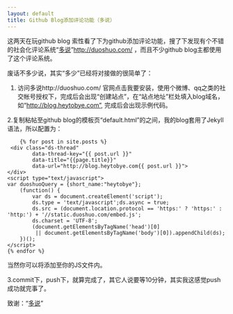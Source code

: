 ```yaml
---
layout: default
title: Github Blog添加评论功能（多说）
---
```

这两天在玩github blog 索性看了下为github添加评论功能，搜了下发现有个不错的社会化评论系统“[多说](http://duoshuo.com/ "多说")”http://duoshuo.com/ ，而且不少github blog主都使用了这个评论系统。

废话不多少说，其实“多少”已经将对接做的很简单了：

1. 访问多说http://duoshuo.com/ 官网点击我要安装，使用个微博、qq之类的社交帐号授权下，完成后会出现“创建站点”，在“站点地址”栏处填入blog域名，如“http://blog.heytobye.com”, 完成后会出现示例代码。

2.复制粘帖至github blog的模板页“default.html”的<body></body>之间，我的blog套用了Jekyll语法，所以配置为：
````
    {% for post in site.posts %}
 <div class="ds-thread" 
 		data-thread-key="{{ post.url }}"
		data-title="{{page.title}}"
		data-url="http://blog.heytobye.com{{ post.url }}">
</div>
<script type="text/javascript">
var duoshuoQuery = {short_name:"heytobye"};
	(function() {
		var ds = document.createElement('script');
		ds.type = 'text/javascript';ds.async = true;
		ds.src = (document.location.protocol == 'https:' ? 'https:' : 'http:') + '//static.duoshuo.com/embed.js';
		ds.charset = 'UTF-8';
		(document.getElementsByTagName('head')[0] 
		 || document.getElementsByTagName('body')[0]).appendChild(ds);
	})();
</script>
{% endfor %}
````

当然你可以将<sctript></sctript>添加至你的JS文件内。

3.commit下，push下，就算完成了，其它人说要等10分钟，其实我这感觉push成功就完事了。

致谢：“[多说](http://duoshuo.com "多说")”